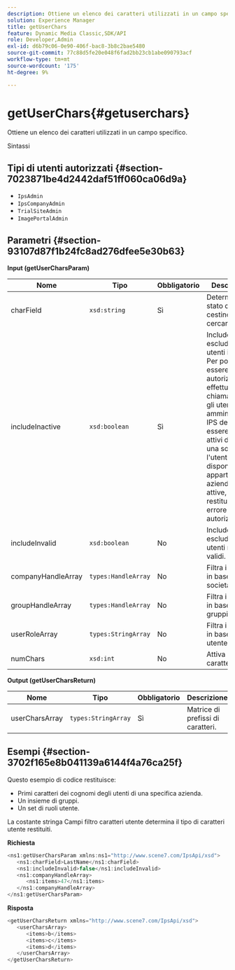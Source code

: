 ```yaml
---
description: Ottiene un elenco dei caratteri utilizzati in un campo specifico.
solution: Experience Manager
title: getUserChars
feature: Dynamic Media Classic,SDK/API
role: Developer,Admin
exl-id: d6b79c06-0e90-406f-bac8-3b8c2bae5480
source-git-commit: 77c88d5fe20e048f6fad2bb23cb1abe090793acf
workflow-type: tm+mt
source-wordcount: '175'
ht-degree: 9%

---
```


# getUserChars{#getuserchars}

Ottiene un elenco dei caratteri utilizzati in un campo specifico.

Sintassi

## Tipi di utenti autorizzati {#section-7023871be4d2442daf51ff060ca06d9a}

* `IpsAdmin`
* `IpsCompanyAdmin`
* `TrialSiteAdmin`
* `ImagePortalAdmin`

## Parametri {#section-93107d87f1b24fc8ad276dfee5e30b63}

**Input (getUserCharsParam)**

| Nome | Tipo | Obbligatorio | Descrizione |
|---|---|---|---|
| charField | `xsd:string` | Sì | Determina lo stato del cestino da cercare. |
| includeInactive | `xsd:boolean` | Sì | Includere o escludere gli utenti inattivi. Per poter essere autorizzati a effettuare chiamate API, gli utenti non amministratori IPS devono essere membri attivi di almeno una società. Se l&#39;utente non dispone di appartenenze aziendali attive, viene restituito un errore di autorizzazione. |
| includeInvalid | `xsd:boolean` | No | Includere o escludere utenti non validi. |
| companyHandleArray | `types:HandleArray` | No | Filtra i risultati in base alla società. |
| groupHandleArray | `types:HandleArray` | No | Filtra i risultati in base ai gruppi. |
| userRoleArray | `types:StringArray` | No | Filtra i risultati in base al ruolo utente. |
| numChars | `xsd:int` | No | Attiva >1 carattere. |

**Output (getUserCharsReturn)**

| Nome | Tipo | Obbligatorio | Descrizione |
|---|---|---|---|
| userCharsArray | `types:StringArray` | Sì | Matrice di prefissi di caratteri. |

## Esempi {#section-3702f165e8b041139a6144f4a76ca25f}

Questo esempio di codice restituisce:

* Primi caratteri dei cognomi degli utenti di una specifica azienda.
* Un insieme di gruppi.
* Un set di ruoli utente.

La costante stringa Campi filtro caratteri utente determina il tipo di caratteri utente restituiti.

**Richiesta**

```java
<ns1:getUserCharsParam xmlns:ns1="http://www.scene7.com/IpsApi/xsd">
   <ns1:charField>LastName</ns1:charField>
   <ns1:includeInvalid>false</ns1:includeInvalid>
   <ns1:companyHandleArray>
      <ns1:items>47</ns1:items>
   </ns1:companyHandleArray>
</ns1:getUserCharsParam>
```

**Risposta**

```java
<getUserCharsReturn xmlns="http://www.scene7.com/IpsApi/xsd">
   <userCharsArray>
      <items>b</items>
      <items>c</items>
      <items>d</items>
   </userCharsArray>
</getUserCharsReturn>
```
